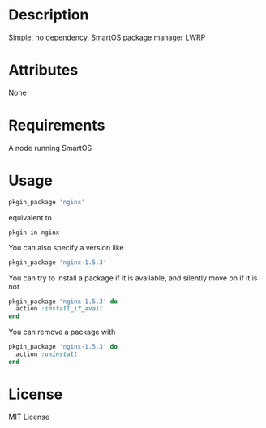 Description
===========

Simple, no dependency, SmartOS package manager LWRP

Attributes
==========

None

Requirements
============

A node running SmartOS

Usage
=====

``` ruby
pkgin_package 'nginx'
```

equivalent to

    pkgin in nginx

You can also specify a version like

``` ruby
pkgin_package 'nginx-1.5.3'
```

You can try to install a package if it is available, and silently
move on if it is not

``` ruby
pkgin_package 'nginx-1.5.3' do
  action :install_if_avail
end
```

You can remove a package with

``` ruby
pkgin_package 'nginx-1.5.3' do
  action :uninstall
end
```

License
=======

MIT License
